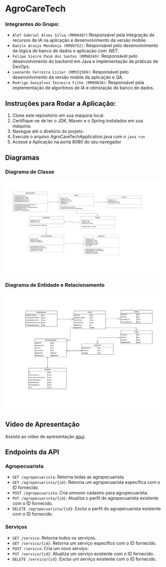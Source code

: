 # AgroCareTech


### Integrantes do Grupo:
- `Alef Gabriel Alves Silva (RM99487)`:Responsável pela integração de recursos de IA na aplicação e desenvolvimento da versão mobile.
- `Danilo Araujo Mendonça (RM99752)`: Responsável pelo desenvolvimento da lógica de banco de dados e aplicação com .NET.
- `Felipe Sieiro Paim dos Santos (RM98249)`: Responsável pelo desenvolvimento do backend em Java e implementação de práticas de DevOps.
- `Leonardo Ferreira Lizier (RM551509)`: Responsável pelo desenvolvimento da versão mobile da aplicação e QA.
- `Rodrigo Gonçalves Teixeira Filho (RM99838)`: Responsável pela implementação de algoritmos de IA e otimização do banco de dados.



## Instruções para Rodar a Aplicação:

1. Clone este repositório em sua máquina local.
2. Certifique-se de ter o JDK, Maven e o Spring instalados em sua máquina.
3. Navegue até o diretório do projeto.
4. Execute o arquivo AgroCareTechApplication.java com o `java run`
5. Acesse a Aplicação na porta  8080 do seu navegador

## Diagramas

### Diagrama de Classe
![Diagrama de Classe](/assets/UML.png)

### Diagrama de Entidade e Relacionamento
![Diagrama de Entidade e Relacionamento](/assets/DER.png)

## Vídeo de Apresentação

Assista ao vídeo de apresentação [aqui](https://exemplo.com/video).

## Endpoints da API

### Agropecuarista
- `GET /agropecuarista`: Retorna todas as agropecuarista.
- `GET /agropecuarista/{id}`: Retorna um agropecuarista específica com o ID fornecido.
- `POST /agropecuarista`: Cria umnovo cadastro para agropecuarista.
- `PUT /agropecuarista/{id}`: Atualiza o perfil do  agropecuarista existente com o ID fornecido.
- `DELETE /agropecuarista/{id}`: Exclui o perfil do agropecuarista existente com o ID fornecido.

### Serviços
- `GET /servico`: Retorna todos os serviços.
- `GET /servico/{id}`: Retorna um serviço específico com o ID fornecido.
- `POST /servico`: Cria um novo serviço.
- `PUT /servico/{id}`: Atualiza um serviço existente com o ID fornecido.
- `DELETE /servico/{id}`: Exclui um serviço existente com o ID fornecido.
